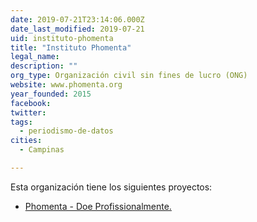 ```yaml
---
date: 2019-07-21T23:14:06.000Z
date_last_modified: 2019-07-21
uid: instituto-phomenta
title: "Instituto Phomenta"
legal_name: 
description: ""
org_type: Organización civil sin fines de lucro (ONG)
website: www.phomenta.org
year_founded: 2015
facebook: 
twitter: 
tags:
  - periodismo-de-datos
cities: 
  - Campinas

---
```


Esta organización tiene los siguientes proyectos:

- [Phomenta - Doe Profissionalmente.](/i/phomenta-doe-profissionalmente.html)
